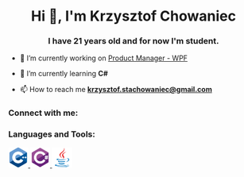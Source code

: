 <h1 align="center">Hi 👋, I'm Krzysztof Chowaniec</h1>
<h3 align="center">I have 21 years old and for now I'm student.</h3>

- 🔭 I’m currently working on [Product Manager - WPF](https://github.com/KrzyStaCho/ProductManager)

- 🌱 I’m currently learning **C#**

- 📫 How to reach me **krzysztof.stachowaniec@gmail.com**

<h3 align="left">Connect with me:</h3>
<p align="left">
</p>

<h3 align="left">Languages and Tools:</h3>
<p align="left"> <a href="https://www.w3schools.com/cpp/" target="_blank" rel="noreferrer"> <img src="https://raw.githubusercontent.com/devicons/devicon/master/icons/cplusplus/cplusplus-original.svg" alt="cplusplus" width="40" height="40"/> </a> <a href="https://www.w3schools.com/cs/" target="_blank" rel="noreferrer"> <img src="https://raw.githubusercontent.com/devicons/devicon/master/icons/csharp/csharp-original.svg" alt="csharp" width="40" height="40"/> </a> <a href="https://www.java.com" target="_blank" rel="noreferrer"> <img src="https://raw.githubusercontent.com/devicons/devicon/master/icons/java/java-original.svg" alt="java" width="40" height="40"/> </a> </p>
